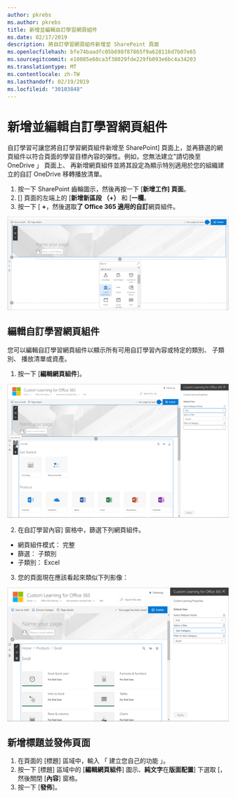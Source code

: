 ```yaml
---
author: pkrebs
ms.author: pkrebs
title: 新增並編輯自訂學習網頁組件
ms.date: 02/17/2019
description: 將自訂學習網頁組件新增至 SharePoint 頁面
ms.openlocfilehash: bfe74baadfc05b698f87865f9a628116d7b07e65
ms.sourcegitcommit: e10085e60ca3f38029fde229fb093e6bc4a34203
ms.translationtype: MT
ms.contentlocale: zh-TW
ms.lasthandoff: 02/19/2019
ms.locfileid: "30103848"
---
```

# <a name="add-and-edit-the-custom-learning-web-part"></a>新增並編輯自訂學習網頁組件

自訂學習可讓您將自訂學習網頁組件新增至 SharePoint] 頁面上，並再篩選的網頁組件以符合頁面的學習目標內容的彈性。例如，您無法建立"請切換至 OneDrive 」 頁面上、 再新增網頁組件並將其設定為顯示特別適用於您的組織建立的自訂 OneDrive 移轉播放清單。

1.  按一下 SharePoint 齒輪圖示，然後再按一下 [**新增工作] 頁面**。
2.  [] 頁面的左端上的 [**新增新區段 （+）** 和 [**一欄**。
3.  按一下 [ **+**，然後選取**了 Office 365 適用的自訂**網頁組件。 

![cg webpartadd.png](media/cg-webpartadd.png)

## <a name="edit-the-custom-learning-web-part"></a>編輯自訂學習網頁組件
您可以編輯自訂學習網頁組件以顯示所有可用自訂學習內容或特定的類別、 子類別、 播放清單或資產。 

1.  按一下 [**編輯網頁組件**]。

![cg webpartedit.png](media/cg-webpartedit.png)

2. 在自訂學習內容] 窗格中，篩選下列網頁組件。 

- 網頁組件模式： 完整
- 篩選： 子類別
- 子類別： Excel

3. 您的頁面現在應該看起來類似下列影像： 

![cg webpartfilter.png](media/cg-webpartfilter.png)

## <a name="add-a-title-and-publish-the-page"></a>新增標題並發佈頁面
1. 在頁面的 [標題] 區域中，輸入 「 建立您自己的功能 」。
2. 按一下 [標題] 區域中的 [**編輯網頁組件**] 圖示、**純文字**在**版面配置**] 下選取 [，然後關閉 [**內容**] 窗格。
3. 按一下 [**發佈**]。
